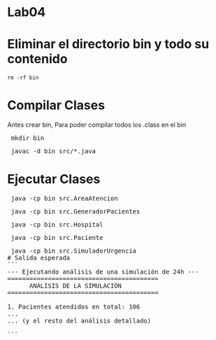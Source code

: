 # Lab04
# Eliminar el directorio bin y todo su contenido
```
rm -rf bin
```

# Compilar Clases
Antes crear bin, Para poder compilar todos los .class en el bin
<pre> mkdir bin </pre>

<pre> javac -d bin src/*.java </pre>

# Ejecutar Clases

<pre> java -cp bin src.AreaAtencion </pre>

<pre> java -cp bin src.GeneradorPacientes </pre>

<pre> java -cp bin src.Hospital </pre>

<pre> java -cp bin src.Paciente </pre>

<pre> java -cp bin src.SimuladorUrgencia 
# Salida esperada
```
--- Ejecutando análisis de una simulación de 24h ---
=========================================
      ANÁLISIS DE LA SIMULACIÓN
=========================================

1. Pacientes atendidos en total: 106
...
... (y el resto del análisis detallado)
  
```
</pre>

